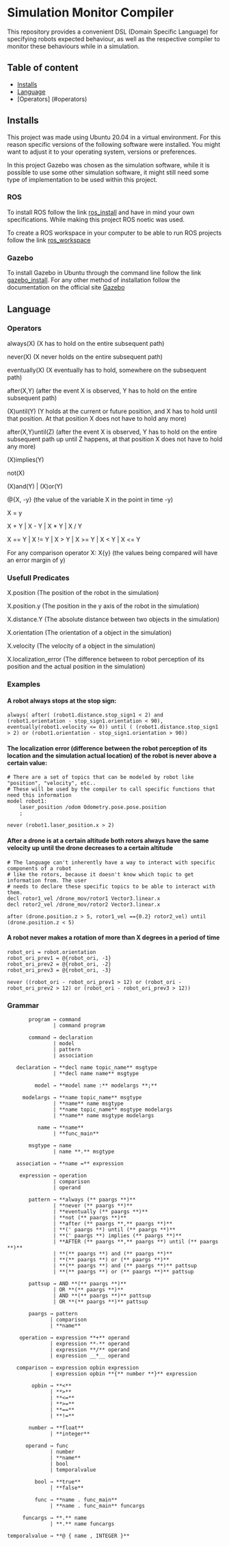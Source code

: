# Simulation Monitor Compiler
 This repository provides a convenient DSL (Domain Specific Language) for specifying robots expected behaviour, as well as the respective compiler to monitor these behaviours while in a simulation.

## Table of content
* [Installs](#installs)
* [Language](#language)
* [Operators] (#operators)


## Installs
This project was made using Ubuntu 20.04 in a virtual environment. For this reason specific versions of the following software were installed. You might want to adjust it to your operating system, versions or preferences.

In this project Gazebo was chosen as the simulation software, while it is possible to use some other simulation software, it might still need some type of implementation to be used within this project.

### ROS
To install ROS follow the link [ros_install](http://wiki.ros.org/ROS/Installation) and have in mind your own specifications. While making this project ROS noetic was used.


To create a ROS workspace in your computer to be able to run ROS projects follow the link [ros_workspace](http://wiki.ros.org/catkin/Tutorials/create_a_workspace)

### Gazebo
To install Gazebo in Ubuntu through the command line follow the link [gazebo_install](http://gazebosim.org/tutorials?tut=install_ubuntu). For any other method of installation follow the documentation on the official site [Gazebo](http://gazebosim.org/)


## Language

### Operators
always(X) (X has to hold on the entire subsequent path)

never(X) (X never holds on the entire subsequent path)

eventually(X) (X eventually has to hold, somewhere on the subsequent path)

after(X,Y) (after the event X is observed, Y has to hold on the entire subsequent path)

(X)until(Y) (Y holds at the current or future position, and X has to hold until that position. At that position X does not have to hold any more)

after(X,Y)until(Z) (after the event X is observed, Y has to hold on the entire subsequent path up until Z happens, at that position X does not have to hold any more)

(X)implies(Y)

not(X)

(X)and(Y) | (X)or(Y)

@{X, -y} (the value of the variable X in the point in time -y)

X = y

X + Y | X - Y | X * Y | X / Y

X == Y | X != Y | X > Y | X >= Y | X < Y | X <= Y

For any comparison operator X: X{y} (the values being compared will have an error margin of y)

### Usefull Predicates
X.position (The position of the robot in the simulation)

X.position.y (The position in the y axis of the robot in the simulation)

X.distance.Y (The absolute distance between two objects in the simulation)

X.orientation (The orientation of a object in the simulation)

X.velocity (The velocity of a object in the simulation)

X.localization_error (The difference between to robot perception of its position and the actual position in the simulation)

### Examples

#### A robot always stops at the stop sign:
```
always( after( (robot1.distance.stop_sign1 < 2) and (robot1.orientation - stop_sign1.orientation < 90), eventually(robot1.velocity <= 0)) until ( (robot1.distance.stop_sign1 > 2) or (robot1.orientation - stop_sign1.orientation > 90))
```

#### The localization error (difference between the robot perception of its location and the simulation actual location) of the robot is never above a certain value:
```
# There are a set of topics that can be modeled by robot like "position", "velocity", etc..
# These will be used by the compiler to call specific functions that need this information
model robot1:
    laser_position /odom Odometry.pose.pose.position
    ;

never (robot1.laser_position.x > 2)
```

#### After a drone is at a certain altitude both rotors always have the same velocity up until the drone decreases to a certain altitude
```
# The language can't inherently have a way to interact with specific components of a robot 
# like the rotors, because it doesn't know which topic to get information from. The user
# needs to declare these specific topics to be able to interact with them.
decl rotor1_vel /drone_mov/rotor1 Vector3.linear.x
decl rotor2_vel /drone_mov/rotor2 Vector3.linear.x

after (drone.position.z > 5, rotor1_vel =={0.2} rotor2_vel) until (drone.position.z < 5)
```

#### A robot never makes a rotation of more than X degrees in a period of time
```
robot_ori = robot.orientation
robot_ori_prev1 = @{robot_ori, -1}
robot_ori_prev2 = @{robot_ori, -2}
robot_ori_prev3 = @{robot_ori, -3}

never ((robot_ori - robot_ori_prev1 > 12) or (robot_ori - robot_ori_prev2 > 12) or (robot_ori - robot_ori_prev3 > 12))
```

### Grammar
```
       program → command
               | command program

       command → declaration
               | model
               | pattern
               | association

   declaration → **decl name topic_name** msgtype
               | **decl name name** msgtype

         model → **model name :** modelargs **;**

     modelargs → **name topic_name** msgtype
               | **name** name msgtype
               | **name topic_name** msgtype modelargs
               | **name** name msgtype modelargs

          name → **name**
               | **func_main**

       msgtype → name
               | name **.** msgtype

   association → **name =** expression

    expression → operation
               | comparison
               | operand

       pattern → **always (** paargs **)**
               | **never (** paargs **)**
               | **eventually (** paargs **)**
               | **not (** paargs **)**
               | **after (** paargs **,** paargs **)**
               | **(' paargs **) until (** paargs **)**
               | **(' paargs **) implies (** paargs **)**
               | **AFTER (** paargs **,** paargs **) until (** paargs **)**
               | **(** paargs **) and (** paargs **)**
               | **(** paargs **) or (** paargs **)**
               | **(** paargs **) and (** paargs **)** pattsup
               | **(** paargs **) or (** paargs **)** pattsup

       pattsup → AND **(** paargs **)** 
               | OR **(** paargs **)**
               | AND **(** paargs **)** pattsup 
               | OR **(** paargs **)** pattsup

       paargs → pattern
              | comparison
              | **name**

    operation → expression **+** operand
              | expression **-** operand
              | expression **/** operand
              | expression __*__ operand

   comparison → expression opbin expression
              | expression opbin **{** number **}** expression

        opbin → **<**
              | **>**
              | **<=**
              | **>=**
              | **==**
              | **!=**

       number → **float**
              | **integer**

      operand → func
              | number
              | **name**
              | bool
              | temporalvalue

         bool → **true**
              | **false**

         func → **name . func_main**
              | **name . func_main** funcargs

     funcargs → **.** name
              | **.** name funcargs

temporalvalue → **@ { name , INTEGER }**
```